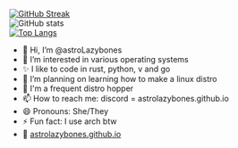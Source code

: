 [![GitHub Streak](https://streak-stats.demolab.com?user=astrolazybones&theme=catppuccin-mocha)](https://git.io/streak-stats)
<br>
![GitHub stats](https://github-readme-stats.vercel.app/api?username=astrolazybones&show_icons=true&theme=catppuccin_mocha)
<br>
[![Top Langs](https://github-readme-stats.vercel.app/api/top-langs/?username=astrolazybones&layout=pie&theme=catppuccin_mocha)](https://github.com/anuraghazra/github-readme-stats)
- 👋 Hi, I’m @astroLazybones
- 👀 I’m interested in various operating systems
- ✨ I like to code in rust, python, v and go
- 🌱 I’m planning on learning how to make a linux distro
- 🦗 I'm a frequent distro hopper
- 📫 How to reach me: discord = astrolazybones.github.io
- 😄 Pronouns: She/They
- ⚡ Fun fact: I use arch btw
- 🌃 [astrolazybones.github.io](https://astrolazybones.github.io)

<!---
astroLazybones/astroLazybones is a ✨ special ✨ repository because its `README.md` (this file) appears on your GitHub profile.
You can click the Preview link to take a look at your changes.
--->
